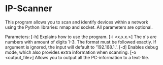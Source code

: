 # IP-Scanner
This program allows you to scan and identify devices within a network using the Python libraries: nmap and socket.
All parameters are optional.

Parameters:
[-h] Explains how to use the program.
[-i <x.x.x.>] The x's are numbers with amount of digits 1-3. The format must be followed exactly. If argument is ignored, the input will default to '192.168.1.'.
[-d] Enables debug mode, which also provides extra information when scanning.
[-o <output_file>] Allows you to output all the PC-information to a text-file.
